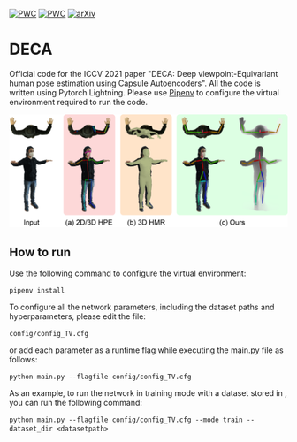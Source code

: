 [![PWC](https://img.shields.io/endpoint.svg?url=https://paperswithcode.com/badge/deca-deep-viewpoint-equivariant-human-pose/pose-estimation-on-itop-top-view)](https://paperswithcode.com/sota/pose-estimation-on-itop-top-view?p=deca-deep-viewpoint-equivariant-human-pose)
[![PWC](https://img.shields.io/endpoint.svg?url=https://paperswithcode.com/badge/deca-deep-viewpoint-equivariant-human-pose/pose-estimation-on-itop-front-view)](https://paperswithcode.com/sota/pose-estimation-on-itop-front-view?p=deca-deep-viewpoint-equivariant-human-pose)
[![arXiv](https://img.shields.io/badge/arXiv-2108.08557-00ff00.svg)](https://arxiv.org/abs/2108.08557)

# DECA
Official code for the ICCV 2021 paper "DECA: Deep viewpoint-Equivariant human pose estimation using Capsule Autoencoders".
All the code is written using Pytorch Lightning. Please use [Pipenv](https://pipenv.pypa.io/en/latest/) to configure the virtual environment required to run the code.

![Teaser Image](/img/teaser.png)

## How to run
Use the following command to configure the virtual environment:
```
pipenv install
```
To configure all the network parameters, including the dataset paths and hyperparameters, please edit the file:
```
config/config_TV.cfg
```
or add each parameter as a runtime flag while executing the main.py file as follows:
```
python main.py --flagfile config/config_TV.cfg
```
As an example, to run the network in training mode with a dataset stored in <datasetpath>, you can run the following command:
```
python main.py --flagfile config/config_TV.cfg --mode train --dataset_dir <datasetpath>
```

